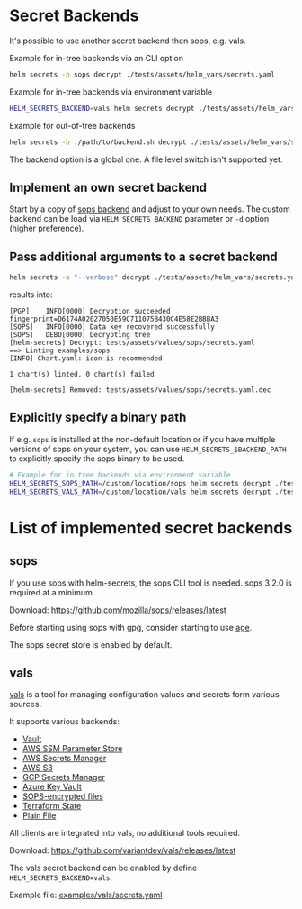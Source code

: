 # Secret Backends

It's possible to use another secret backend then sops, e.g. vals.

Example for in-tree backends via an CLI option
```bash
helm secrets -b sops decrypt ./tests/assets/helm_vars/secrets.yaml
```

Example for in-tree backends via environment variable
```bash
HELM_SECRETS_BACKEND=vals helm secrets decrypt ./tests/assets/helm_vars/secrets.yaml
```

Example for out-of-tree backends
```bash
helm secrets -b ./path/to/backend.sh decrypt ./tests/assets/helm_vars/secrets.yaml
```

The backend option is a global one. A file level switch isn't supported yet.

## Implement an own secret backend

Start by a copy of [sops backend](https://github.com/jkroepke/helm-secrets/blob/main/scripts/backends/sops.sh) and adjust to your own needs.
The custom backend can be load via `HELM_SECRETS_BACKEND` parameter or `-d` option (higher preference).

## Pass additional arguments to a secret backend

```bash
helm secrets -a "--verbose" decrypt ./tests/assets/helm_vars/secrets.yaml
```

results into:

```
[PGP]    INFO[0000] Decryption succeeded                          fingerprint=D6174A02027050E59C711075B430C4E58E2BBBA3
[SOPS]   INFO[0000] Data key recovered successfully
[SOPS]   DEBU[0000] Decrypting tree
[helm-secrets] Decrypt: tests/assets/values/sops/secrets.yaml
==> Linting examples/sops
[INFO] Chart.yaml: icon is recommended

1 chart(s) linted, 0 chart(s) failed

[helm-secrets] Removed: tests/assets/values/sops/secrets.yaml.dec
```

## Explicitly specify a binary path

If e.g. `sops` is installed at the non-default location or if you have multiple versions of sops on your system, 
you can use `HELM_SECRETS_$BACKEND_PATH` to explicitly specify the sops binary to be used.

```bash
# Example for in-tree backends via environment variable
HELM_SECRETS_SOPS_PATH=/custom/location/sops helm secrets decrypt ./tests/assets/helm_vars/secrets.yaml
HELM_SECRETS_VALS_PATH=/custom/location/vals helm secrets decrypt ./tests/assets/helm_vars/secrets.yaml
```

# List of implemented secret backends

## sops

If you use sops with helm-secrets, the sops CLI tool is needed. 
sops 3.2.0 is required at a minimum.

Download: https://github.com/mozilla/sops/releases/latest

Before starting using sops with gpg, consider starting to use [age](https://github.com/mozilla/sops#encrypting-using-age).

The sops secret store is enabled by default.

## vals

[vals](https://github.com/variantdev/vals) is a tool for managing configuration values and secrets form various sources.

It supports various backends:

* [Vault](https://github.com/variantdev/vals#vault)
* [AWS SSM Parameter Store](https://github.com/variantdev/vals#aws-ssm-parameter-store)
* [AWS Secrets Manager](https://github.com/variantdev/vals#aws-secrets-manager)
* [AWS S3](https://github.com/variantdev/vals#aws-s3)
* [GCP Secrets Manager](https://github.com/variantdev/vals#gcp-secrets-manager)
* [Azure Key Vault](https://github.com/variantdev/vals#azure-key-vault)
* [SOPS-encrypted files](https://github.com/variantdev/vals#sops)
* [Terraform State](https://github.com/variantdev/vals#terraform-tfstate)
* [Plain File](https://github.com/variantdev/vals#file)

All clients are integrated into vals, no additional tools required.

Download: https://github.com/variantdev/vals/releases/latest

The vals secret backend can be enabled by define `HELM_SECRETS_BACKEND=vals`.

Example file: [examples/vals/secrets.yaml](https://github.com/jkroepke/helm-secrets/blob/main/examples/vals/secrets.yaml)
